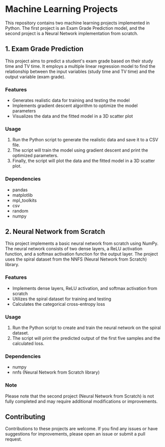 # Machine Learning Projects

This repository contains two machine learning projects implemented in Python. The first project is an Exam Grade Prediction model, and the second project is a Neural Network implementation from scratch.

## 1. Exam Grade Prediction

This project aims to predict a student's exam grade based on their study time and TV time. It employs a multiple linear regression model to find the relationship between the input variables (study time and TV time) and the output variable (exam grade).

### Features

- Generates realistic data for training and testing the model
- Implements gradient descent algorithm to optimize the model parameters
- Visualizes the data and the fitted model in a 3D scatter plot

### Usage

1. Run the Python script to generate the realistic data and save it to a CSV file.
2. The script will train the model using gradient descent and print the optimized parameters.
3. Finally, the script will plot the data and the fitted model in a 3D scatter plot.

### Dependencies

- pandas
- matplotlib
- mpl_toolkits
- csv
- random
- numpy

## 2. Neural Network from Scratch

This project implements a basic neural network from scratch using NumPy. The neural network consists of two dense layers, a ReLU activation function, and a softmax activation function for the output layer. The project uses the spiral dataset from the NNFS (Neural Network from Scratch) library.

### Features

- Implements dense layers, ReLU activation, and softmax activation from scratch
- Utilizes the spiral dataset for training and testing
- Calculates the categorical cross-entropy loss

### Usage

1. Run the Python script to create and train the neural network on the spiral dataset.
2. The script will print the predicted output of the first five samples and the calculated loss.

### Dependencies

- numpy
- nnfs (Neural Network from Scratch library)

### Note

Please note that the second project (Neural Network from Scratch) is not fully completed and may require additional modifications or improvements.

## Contributing

Contributions to these projects are welcome. If you find any issues or have suggestions for improvements, please open an issue or submit a pull request.
